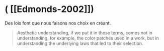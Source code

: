 # ( [[Edmonds-2002]])


Des lois font que nous faisons nos choix en créant.

>Aesthetic understanding, if we put it in these terms, comes not in understanding, for example, the color patches used in a work, but in understanding the underlying laws that led to their selection.



